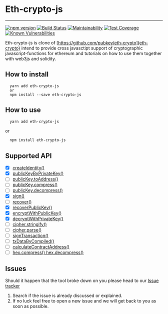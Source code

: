 # Eth-crypto-js

---

[![npm version](https://badge.fury.io/js/eth-crypto-js.svg)](https://badge.fury.io/js/eth-crypto-js)
[![Build Status](https://travis-ci.org/oesukam/eth-crypto-js.svg?branch=main)](https://travis-ci.org/oesukam/eth-crypto-js)
[![Maintainability](https://api.codeclimate.com/v1/badges/ea5b3d3bc3421fd88e1f/maintainability)](https://codeclimate.com/github/oesukam/eth-crypto-js/maintainability)
[![Test Coverage](https://api.codeclimate.com/v1/badges/ea5b3d3bc3421fd88e1f/test_coverage)](https://codeclimate.com/github/oesukam/eth-crypto-js/test_coverage)
[![Known Vulnerabilities](https://snyk.io/test/github/oesukam/eth-crypto-js/badge.svg?targetFile=package.json)](https://snyk.io/test/github/oesukam/eth-crypto-js?targetFile=package.json)

Eth-crypto-js is clone of [https://github.com/pubkey/eth-crypto](eth-crypto) intend to provide cross javasctipt support of cryptographic javascript-functions for ethereum and tutorials on how to use them together with web3js and solidity.

## How to install

```
  yarn add eth-crypto-js
  or
  npm install --save eth-crypto-js
```

## How to use

```bash
  yarn add eth-crypto-js
```

or 

```bash
  npm install eth-crypto-js
```


## Supported API

- [x] [createIdentity()](https://github.com/oesukam/eth-crypto-js#createidentity)
- [x] [publicKeyByPrivateKey()](https://github.com/oesukam/eth-crypto-js#publickeybyprivatekey)
- [ ] [publicKey.toAddress()](https://github.com/oesukam/eth-crypto-js#publickeytoaddress)
- [ ] [publicKey.compress()](https://github.com/oesukam/eth-crypto-js#publickeycompress)
- [ ] [publicKey.decompress()](https://github.com/oesukam/eth-crypto-js#publickeydecompress)
- [x] [sign()](https://github.com/oesukam/eth-crypto-js#sign)
- [ ] [recover()](https://github.com/oesukam/eth-crypto-js#recover)
- [x] [recoverPublicKey()](https://github.com/oesukam/eth-crypto-js#recoverpublickey)
- [x] [encryptWithPublicKey()](https://github.com/oesukam/eth-crypto-js#encryptwithpublickey)
- [x] [decryptWithPrivateKey()](https://github.com/oesukam/eth-crypto-js#decryptwithprivatekey)
- [ ] [cipher.stringify()](https://github.com/oesukam/eth-crypto-js#cipherstringify)
- [ ] [cipher.parse()](https://github.com/oesukam/eth-crypto-js#cipherparse)
- [ ] [signTransaction()](https://github.com/oesukam/eth-crypto-js#signtransaction)
- [ ] [txDataByCompiled()](https://github.com/oesukam/eth-crypto-js#txdatabycompiled)
- [ ] [calculateContractAddress()](https://github.com/oesukam/eth-crypto-js#calculatecontractaddress)
- [ ] [hex.compress() hex.decompress()](https://github.com/oesukam/eth-crypto-js#hex-compressdecompress)

## Issues

Should it happen that the tool broke down on you please head to our [Issue tracker](https://github.com/oesukam/eth-crypto-js/issues)

1. Search if the issue is already discussed or explained.
2. If no luck feel free to open a new issue and we will get back to you as soon as possible.

